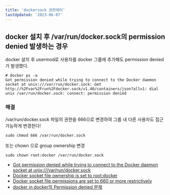 ```yaml
---
title: 'dockersock 권한에러'
lastUpdated: '2023-06-07'
---
```

## docker 설치 후 /var/run/docker.sock의 permission denied 발생하는 경우

docker 설치 후 usermod로 사용자를 docker 그룹에 추가해도 permission denied가 발생했다.

```
# docker ps -a
Got permission denied while trying to connect to the Docker daemon socket at unix:///var/run/docker.sock: Get http://%2Fvar%2Frun%2Fdocker.sock/v1.40/containers/json?all=1: dial unix /var/run/docker.sock: connect: permission denied
```

### 해결
/var/run/docker.sock 파일의 권한을 666으로 변경하여 그룹 내 다른 사용자도 접근 가능하게 변경한다!
```
sudo chmod 666 /var/run/docker.sock
```
또는 chown 으로 group ownership 변경
```
sudo chown root:docker /var/run/docker.sock
```


- [Got permission denied while trying to connect to the Docker daemon socket at unix:///var/run/docker.sock](https://stackoverflow.com/a/58433757/7110084)
- [Docker socket file ownership is set to root:docker](https://docs.datadoghq.com/security_monitoring/default_rules/cis-docker-1.2.0-3.15/#default-value)
- [Docker socket file permissions are set to 660 or more restrictively](https://docs.datadoghq.com/security_monitoring/default_rules/cis-docker-1.2.0-3.16/#default-value)
- [docker in docker의 Permission denied 문제](https://blog.dasomoli.org/docker-docker-in-docker%ec%9d%98-permission-denied-%eb%ac%b8%ec%a0%9c/)